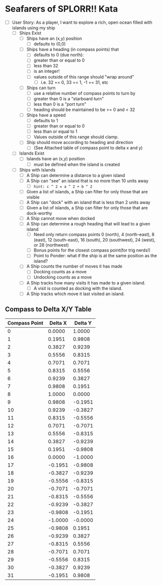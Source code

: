 # Seafarers of SPLORR!! Kata

- [ ] User Story: As a player, I want to explore a rich, open ocean filled with islands using my ship
  - [ ] Ships Exist
    - [ ] Ships have an (x,y) position 
      - [ ] defaults to (0,0)
    - [ ] Ships have a heading (in compass points) that 
      - [ ] defaults to 0 (due north): 
      - [ ] greater than or equal to 0 
      - [ ] less than 32
      - [ ] is an integer!
      - [ ] values outside of this range should "wrap around"
        - [ ] i.e. 32 == 0, 33 == 1, -1 == 31, etc
    - [ ] Ships can turn
      - [ ] use a relative number of compass points to turn by
      - [ ] greater than 0 is a "starboard turn"
      - [ ] less than 0 is a "port turn"
      - [ ] heading should be maintained to be >= 0 and < 32
    - [ ] Ships have a speed
      - [ ] defaults to 1
      - [ ] greater than or equal to 0 
      - [ ] less than or equal to 1
      - [ ] Values outside of this range should clamp.
    - [ ] Ship should move according to heading and direction
      - [ ] (See Attached table of compass point to delta x and y)
  - [ ] Islands Exist
    - [ ] Islands have an (x,y) position 
      - [ ] must be defined when the island is created
  - [ ] Ships with Islands
    - [ ] A Ship can determine a distance to a given island
    - [ ] A Ship can "see" an island that is no more than 10 units away
      - [ ] ```hint: c ^ 2 = a ^ 2 + b ^ 2```
    - [ ] Given a list of islands, a Ship can filter for only those that are visible
    - [ ] A Ship can "dock" with an island that is less than 2 units away
    - [ ] Given a list of islands, a Ship can filter for only those that are dock-worthy
    - [ ] A Ship cannot move when docked
    - [ ] A Ship can determine a rough heading that will lead to a given island
      - [ ] Need only return compass points 0 (north), 4 (north-east), 8 (east), 12 (south-east), 16 (south), 20 (southwest), 24 (west), or 28 (northwest)
      - [ ] Bonus points for the closest compass point(for trig nerds!)
      - [ ] Point to Ponder: what if the ship is at the same position as the island?
    - [ ] A Ship counts the number of moves it has made
      - [ ] Docking counts as a move
      - [ ] Undocking counts as a move
    - [ ] A Ship tracks how many visits it has made to a given island. 
      - [ ] A visit is counted as docking with the island.
    - [ ] A Ship tracks which move it last visited an island.

## Compass to Delta X/Y Table
| Compass Point | Delta X | Delta Y |
|---------------|---------|---------|
| 0             | 0.0000  | 1.0000  |
| 1             | 0.1951  | 0.9808  |
| 2             | 0.3827  | 0.9239  |
| 3             | 0.5556  | 0.8315  |
| 4             | 0.7071  | 0.7071  |
| 5             | 0.8315  | 0.5556  |
| 6             | 0.9239  | 0.3827  |
| 7             | 0.9808  | 0.1951  |
| 8             | 1.0000  | 0.0000  |
| 9             | 0.9808  | -0.1951 |
| 10            | 0.9239  | -0.3827 |
| 11            | 0.8315  | -0.5556 |
| 12            | 0.7071  | -0.7071 |
| 13            | 0.5556  | -0.8315 |
| 14            | 0.3827  | -0.9239 |
| 15            | 0.1951  | -0.9808 |
| 16            | 0.0000  | -1.0000 |
| 17            | -0.1951 | -0.9808 |
| 18            | -0.3827 | -0.9239 |
| 19            | -0.5556 | -0.8315 |
| 20            | -0.7071 | -0.7071 |
| 21            | -0.8315 | -0.5556 |
| 22            | -0.9239 | -0.3827 |
| 23            | -0.9808 | -0.1951 |
| 24            | -1.0000 | -0.0000 |
| 25            | -0.9808 | 0.1951  |
| 26            | -0.9239 | 0.3827  |
| 27            | -0.8315 | 0.5556  |
| 28            | -0.7071 | 0.7071  |
| 29            | -0.5556 | 0.8315  |
| 30            | -0.3827 | 0.9239  |
| 31            | -0.1951 | 0.9808  |
